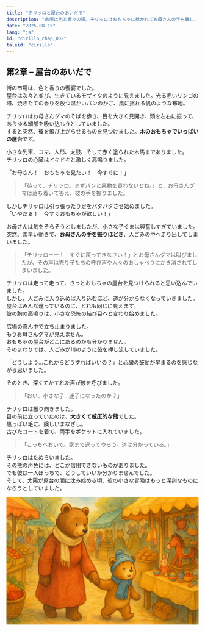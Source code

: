 ```yaml
---
title: "チリッロと屋台のあいだで"
description: "市場は色と香りの渦。チリッロはおもちゃに惹かれてお母さんの手を離し、人ごみに迷い込んでしまう。そこで出会ったのは、どこか愛想のない大きな熊だった。"
date: "2025-08-15"
lang: "ja"
id: "cirillo_chap_002"
taleid: "cirillo"
---
```


## 第2章 – 屋台のあいだで

街の市場は、色と香りの饗宴でした。  
屋台は次々と並び、生きているモザイクのように見えました。光る赤いリンゴの塔、焼きたての香りを放つ温かいパンのかご、風に揺れる帆のような布地。

チリッロはお母さんグマのそばを歩き、目を大きく見開き、頭を左右に振って、あらゆる細部を吸い込もうとしていました。  
すると突然、彼を飛び上がらせるものを見つけました。**木のおもちゃでいっぱいの屋台**です。

小さな列車、コマ、人形、太鼓、そして赤く塗られた木馬までありました。  
チリッロの心臓はドキドキと激しく高鳴りました。

「お母さん！　おもちゃを見たい！　今すぐに！」

> 「待って、チリッロ。まずパンと果物を買わないとね。」と、お母さんグマは落ち着いて答え、彼の手を握りました。

しかしチリッロは引っ張ったり足をバタバタさせ始めました。  
「いやだぁ！　今すぐおもちゃが欲しい！」

お母さんは気をそらそうとしましたが、小さな子ぐまは興奮しすぎていました。  
突然、素早い動きで、**お母さんの手を振りほどき**、人ごみの中へ走り出してしまいました。

> 「チリッローー！　すぐに戻ってきなさい！」とお母さんグマは叫びましたが、その声は売り子たちの呼び声や人々のおしゃべりにかき消されてしまいました。

チリッロは走って走って、きっとおもちゃの屋台を見つけられると思い込んでいました。  
しかし、人ごみに入り込めば入り込むほど、道が分からなくなっていきました。  
屋台はみんな違っているのに、どれも同じに見えます。  
彼の胸の高鳴りは、小さな恐怖の結び目へと変わり始めました。

広場の真ん中で立ち止まりました。  
もうお母さんグマが見えません。  
おもちゃの屋台がどこにあるのかも分かりません。  
そのまわりでは、人ごみが川のように彼を押し流していました。

「どうしよう…これからどうすればいいの？」と心臓の鼓動が早まるのを感じながら思いました。

そのとき、深くてかすれた声が彼を呼びました。  
> 「おい、小さな子…迷子になったのか？」

チリッロは振り向きました。  
目の前に立っていたのは、**大きくて威圧的な熊**でした。  
黒っぽい毛に、険しいまなざし。  
古びたコートを着て、両手をポケットに入れていました。

> 「こっちへおいで。家まで送ってやろう。道は分かっている。」

チリッロはためらいました。  
その熊の声色には、どこか信用できないものがありました。  
でも彼は一人ぼっちで、どうしていいか分かりませんでした。  
そして、太陽が屋台の間に沈み始める頃、彼の小さな冒険はもっと深刻なものになろうとしていました。

![Cirillo](../../../assets/cirillo/cirillo_chap_002.png)
